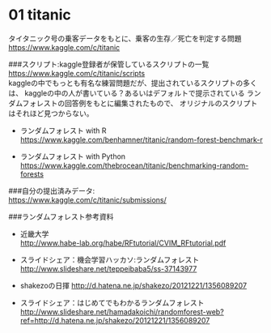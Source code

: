 # 01 titanic
タイタニック号の乗客データをもとに、乗客の生存／死亡を判定する問題  
<https://www.kaggle.com/c/titanic>  

###スクリプト:kaggle登録者が保管しているスクリプトの一覧  
<https://www.kaggle.com/c/titanic/scripts>  
kaggleの中でもっとも有名な練習問題だが、提出されているスクリプトの多くは、
kaggleの中の人が書いている？あるいはデフォルトで提示されている
ランダムフォレストの回答例をもとに編集されたもので、
オリジナルのスクリプトはそれほど見つからない。

- ランダムフォレスト with R  
 <https://www.kaggle.com/benhamner/titanic/random-forest-benchmark-r>

- ランダムフォレスト with Python  
 <https://www.kaggle.com/thebrocean/titanic/benchmarking-random-forests>

###自分の提出済みデータ:  
<https://www.kaggle.com/c/titanic/submissions/>  


###ランダムフォレスト参考資料
- 近畿大学  
<http://www.habe-lab.org/habe/RFtutorial/CVIM_RFtutorial.pdf>

- スライドシェア：機会学習ハッカソ:ランダムフォレスト  
<http://www.slideshare.net/teppeibaba5/ss-37143977>

- shakezoの日揮
<http://d.hatena.ne.jp/shakezo/20121221/1356089207>

- スライドシェア：はじめてでもわかるランダムフォレスト
<http://www.slideshare.net/hamadakoichi/randomforest-web?ref=http://d.hatena.ne.jp/shakezo/20121221/1356089207>
